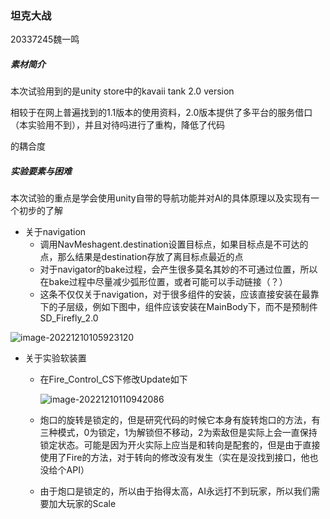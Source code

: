### 坦克大战

20337245魏一鸣

##### 素材简介

本次试验用到的是unity store中的kavaii tank 2.0 version

相较于在网上普遍找到的1.1版本的使用资料，2.0版本提供了多平台的服务借口（本实验用不到），并且对待吗进行了重构，降低了代码

的耦合度



##### 实验要素与困难

本次试验的重点是学会使用unity自带的导航功能并对AI的具体原理以及实现有一个初步的了解

* 关于navigation
  * 调用NavMeshagent.destination设置目标点，如果目标点是不可达的点，那么结果是destination存放了离目标点最近的点
  * 对于navigator的bake过程，会产生很多莫名其妙的不可通过位置，所以在bake过程中尽量减少弧形位置，或者可能可以手动链接（？）
  * 这条不仅仅关于navigation，对于很多组件的安装，应该直接安装在最靠下的子层级，例如下图中，组件应该安装在MainBody下，而不是预制件SD_Firefly_2.0

![image-20221210105923120](C:\Users\Lenovo\AppData\Roaming\Typora\typora-user-images\image-20221210105923120.png)

* 关于实验软装置

  * 在Fire_Control_CS下修改Update如下

    ![image-20221210110942086](C:\Users\Lenovo\AppData\Roaming\Typora\typora-user-images\image-20221210110942086.png)

  * 炮口的旋转是锁定的，但是研究代码的时候它本身有旋转炮口的方法，有三种模式，0为锁定，1为解锁但不移动，2为索敌但是实际上会一直保持锁定状态。可能是因为开火实际上应当是和转向是配套的，但是由于直接使用了Fire的方法，对于转向的修改没有发生（实在是没找到接口，他也没给个API）

  * 由于炮口是锁定的，所以由于抬得太高，AI永远打不到玩家，所以我们需要加大玩家的Scale